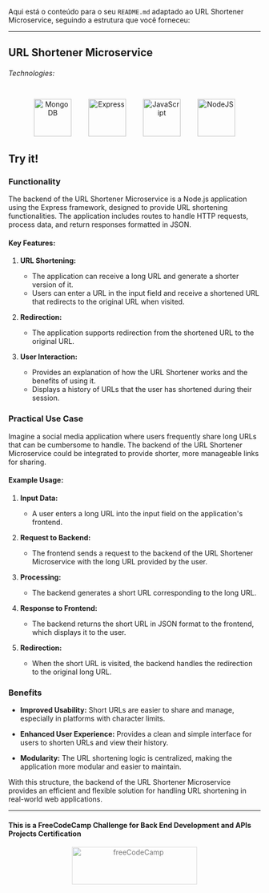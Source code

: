 Aqui está o conteúdo para o seu `README.md` adaptado ao URL Shortener Microservice, seguindo a estrutura que você forneceu:

---

## URL Shortener Microservice

###### Technologies:
<p align="center">
   <img src="https://raw.githubusercontent.com/danielcranney/readme-generator/main/public/icons/skills/mongodb-colored.svg" width="75" height="75" alt="MongoDB" style="margin: 10px 15px 0 15px;" />
  <img src="https://raw.githubusercontent.com/danielcranney/readme-generator/main/public/icons/skills/express-colored.svg" width="75" height="75" alt="Express" style="margin: 10px 15px 0 15px;" />
  <img src="https://raw.githubusercontent.com/danielcranney/readme-generator/main/public/icons/skills/javascript-colored.svg" width="75" height="75" alt="JavaScript" style="margin: 10px 15px 0 15px;" />
  <img src="https://raw.githubusercontent.com/danielcranney/readme-generator/main/public/icons/skills/nodejs-colored.svg" width="75" height="75" alt="NodeJS" style="margin: 10px 15px 0 15px;" />
</p>

## Try it!


### Functionality

The backend of the URL Shortener Microservice is a Node.js application using the Express framework, designed to provide URL shortening functionalities. The application includes routes to handle HTTP requests, process data, and return responses formatted in JSON.

#### Key Features:
1. **URL Shortening:**
   - The application can receive a long URL and generate a shorter version of it.
   - Users can enter a URL in the input field and receive a shortened URL that redirects to the original URL when visited.

2. **Redirection:**
   - The application supports redirection from the shortened URL to the original URL.

3. **User Interaction:**
   - Provides an explanation of how the URL Shortener works and the benefits of using it.
   - Displays a history of URLs that the user has shortened during their session.

### Practical Use Case

Imagine a social media application where users frequently share long URLs that can be cumbersome to handle. The backend of the URL Shortener Microservice could be integrated to provide shorter, more manageable links for sharing.

#### Example Usage:

1. **Input Data:**
   - A user enters a long URL into the input field on the application's frontend.

2. **Request to Backend:**
   - The frontend sends a request to the backend of the URL Shortener Microservice with the long URL provided by the user.

3. **Processing:**
   - The backend generates a short URL corresponding to the long URL.

4. **Response to Frontend:**
   - The backend returns the short URL in JSON format to the frontend, which displays it to the user.

5. **Redirection:**
   - When the short URL is visited, the backend handles the redirection to the original long URL.

### Benefits

- **Improved Usability:** Short URLs are easier to share and manage, especially in platforms with character limits.
  
- **Enhanced User Experience:** Provides a clean and simple interface for users to shorten URLs and view their history.

- **Modularity:** The URL shortening logic is centralized, making the application more modular and easier to maintain.

With this structure, the backend of the URL Shortener Microservice provides an efficient and flexible solution for handling URL shortening in real-world web applications.

---
#### This is a FreeCodeCamp Challenge for Back End Development and APIs Projects Certification
<p align="center">
<img src="https://cdn.freecodecamp.org/platform/universal/fcc_primary.svg" width="250" height="75" alt="freeCodeCamp" style="margin: 0 15px; opacity: 0.6" />
 </p>

